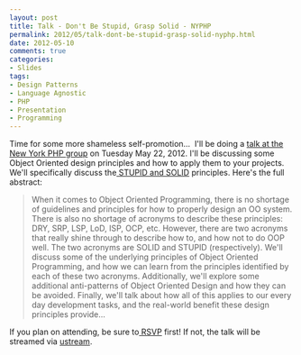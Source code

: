 ```yaml
---
layout: post
title: Talk - Don't Be Stupid, Grasp Solid - NYPHP
permalink: 2012/05/talk-dont-be-stupid-grasp-solid-nyphp.html
date: 2012-05-10
comments: true
categories:
- Slides
tags:
- Design Patterns
- Language Agnostic
- PHP
- Presentation
- Programming
---
```


Time for some more shameless self-promotion...  I'll be doing a [talk at the New York PHP group](http://www.nyphp.org/php-presentations/199_Dont-be-STUPID-GRASP-SOLID) on Tuesday May 22, 2012. I'll be discussing some Object Oriented design principles and how to apply them to your projects. We'll specifically discuss the[ STUPID and SOLID](http://nikic.github.com/2011/12/27/Dont-be-STUPID-GRASP-SOLID.html) principles. Here's the full abstract:

<!--more-->

> When it comes to Object Oriented Programming, there is no shortage of guidelines and principles for how to properly design an OO system. There is also no shortage of acronyms to describe these principles: DRY, SRP, LSP, LoD, ISP, OCP, etc. However, there are two acronyms that really shine through to describe how to, and how not to do OOP well. The two acronyms are SOLID and STUPID (respectively). We'll discuss some of the underlying principles of Object Oriented Programming, and how we can learn from the principles identified by each of these two acronyms. Additionally, we'll explore some additional anti-patterns of Object Oriented Design and how they can be avoided. Finally, we'll talk about how all of this applies to our every day development tasks, and the real-world benefit these design principles provide...



If you plan on attending, be sure to[ RSVP](http://www.nyphp.org/rsvp/199) first! If not, the talk will be streamed via [ustream](http://www.ustream.tv/channel/new-york-php).

